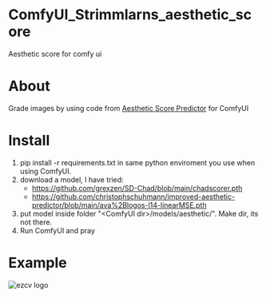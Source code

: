# ComfyUI_Strimmlarns_aesthetic_score
Aesthetic score for comfy ui

# About
Grade images by using code from [Aesthetic Score Predictor](https://github.com/christophschuhmann/improved-aesthetic-predictor) for ComfyUI

# Install
  1. pip install -r requirements.txt in same python enviroment you use when using ComfyUI.
  2. download a model, I have tried: 
      *    https://github.com/grexzen/SD-Chad/blob/main/chadscorer.pth
      *    https://github.com/christophschuhmann/improved-aesthetic-predictor/blob/main/ava%2Blogos-l14-linearMSE.pth
  3. put model inside folder "\<ComfyUI dir>/models/aesthetic/". Make dir, its not there. 
  4. Run ComfyUI and pray

# Example
  ![ezcv logo](https://raw.githubusercontent.com/strimmlarn/ComfyUI_Strimmlarns_aesthetic_score/main/example/sort4imagestoptobotton.png)
